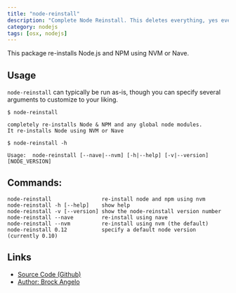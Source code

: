 ```yaml
---
title: "node-reinstall"
description: "Complete Node Reinstall. This deletes everything, yes everything, and re-installs Node and NPM with NVM, then re-installs global NPM modules."
category: nodejs
tags: [osx, nodejs]
---
```


This package re-installs Node.js and NPM using NVM or Nave.

## Usage

`node-reinstall` can typically be run as-is, though you can specify several arguments to customize to your liking.

```
$ node-reinstall
```

    completely re-installs Node & NPM and any global node modules.
    It re-installs Node using NVM or Nave

```
$ node-reinstall -h
```
    Usage:  node-reinstall [--nave|--nvm] [-h|--help] [-v|--version] [NODE_VERSION]

## Commands:

```
node-reinstall                re-install node and npm using nvm
node-reinstall -h [--help]    show help
node-reinstall -v [--version] show the node-reinstall version number
node-reinstall --nave         re-install using nave
node-reinstall --nvm          re-install using nvm (the default)
node-reinstall 0.12           specify a default node version (currently 0.10)
```

## Links

* [Source Code (Github)](https://github.com/brock/node-reinstall)
* [Author: Brock Angelo](https://github.com/brock)

